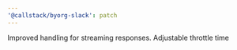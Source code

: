 ```yaml
---
'@callstack/byorg-slack': patch
---
```


Improved handling for streaming responses. Adjustable throttle time
